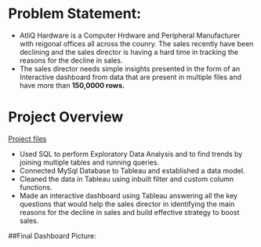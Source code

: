 # Problem Statement:
* AtliQ Hardware is a Computer Hrdware and Peripheral Manufacturer with reigonal offices all across the counry. The sales recently have been declining and the sales director is having a hard time in tracking the reasons for the decline in sales.
* The sales director needs simple insights presented in the form of an Interactive dashboard from data that are present in multiple files and have more than **150,0000 rows.**

# Project Overview
[Project files](https://github.com/shoaibhub/KPMG_virtual_internship)
* Used SQL to perform Exploratory Data Analysis and to find trends by joining multiple tables and running queries.
* Connected MySql Database to Tableau and established a data model.
* Cleaned the data in Tableau using inbuilt filter and custom column functions.
* Made an interactive dashboard using Tableau answering all the key questions that would help the sales director in identifying the main reasons for the decline in sales and build effective strategy to boost sales.

##Final Dashboard Picture:
![]()
